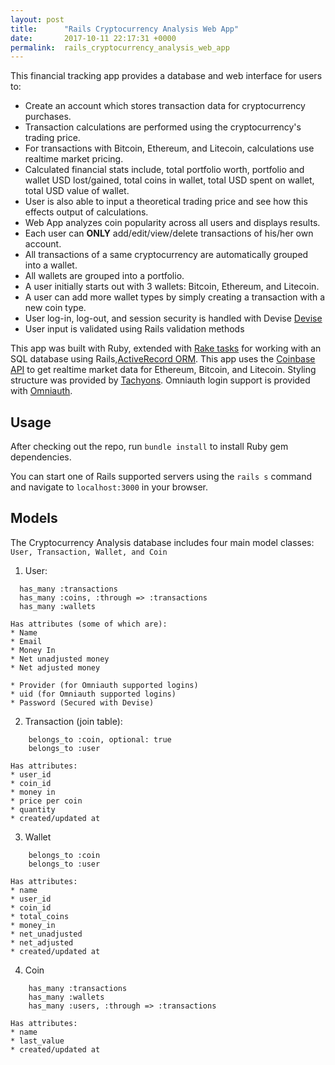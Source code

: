 ```yaml
---
layout: post
title:      "Rails Cryptocurrency Analysis Web App"
date:       2017-10-11 22:17:31 +0000
permalink:  rails_cryptocurrency_analysis_web_app
---
```



This financial tracking app provides a database and web interface for users to:
* Create an account which stores transaction data for cryptocurrency purchases.
* Transaction calculations are performed using the cryptocurrency's trading price.
* For transactions with Bitcoin, Ethereum, and Litecoin, calculations use realtime market pricing.
* Calculated financial stats include, total portfolio worth, portfolio and wallet USD lost/gained, total coins in wallet, total USD spent on wallet, total USD value of wallet.
* User is also able to input a theoretical trading price and see how this effects output of calculations.
* Web App analyzes coin popularity across all users and displays results.
* Each user can **ONLY** add/edit/view/delete transactions of his/her own account.  
* All transactions of a same cryptocurrency are automatically grouped into a wallet.
* All wallets are grouped into a portfolio.
* A user initially starts out with 3 wallets: Bitcoin, Ethereum, and Litecoin.
* A user can add more wallet types by simply creating a transaction with a new coin type.
* User log-in, log-out, and session security is handled with Devise [Devise](https://github.com/plataformatec/devise)
* User input is validated using Rails validation methods


This app was built with Ruby, extended with [Rake tasks](https://github.com/ruby/rake) for working with an SQL database using Rails,[ActiveRecord ORM](https://github.com/rails/rails/tree/master/activerecord). This app uses the [Coinbase API](https://developers.coinbase.com/api/v2) to get realtime market data for Ethereum, Bitcoin, and Litecoin.  Styling structure was provided by [Tachyons](https://tachyons.io). Omniauth login support is provided with [Omniauth](https://github.com/omniauth/omniauth).

## Usage

After checking out the repo, run ```bundle install``` to install Ruby gem dependencies.

You can start one of Rails supported servers using the ```rails s``` command and navigate to `localhost:3000` in your browser.


## Models
The Cryptocurrency Analysis database includes four main model classes: ```User, Transaction, Wallet, and Coin```

1. User:
```
  has_many :transactions
  has_many :coins, :through => :transactions 
  has_many :wallets
```
    Has attributes (some of which are):
    * Name
    * Email
    * Money In
    * Net unadjusted money
    * Net adjusted money

    * Provider (for Omniauth supported logins)
    * uid (for Omniauth supported logins)
    * Password (Secured with Devise)

2. Transaction (join table):
```
    belongs_to :coin, optional: true
    belongs_to :user
```
    Has attributes:
    * user_id
    * coin_id
    * money in
    * price per coin
    * quantity
    * created/updated at

3. Wallet
```
    belongs_to :coin
    belongs_to :user
```
    Has attributes:
    * name
    * user_id
    * coin_id
    * total_coins
    * money_in
    * net_unadjusted
    * net_adjusted
    * created/updated at
4. Coin   
```
    has_many :transactions
    has_many :wallets
    has_many :users, :through => :transactions
```
    Has attributes:
    * name
    * last_value
    * created/updated at
